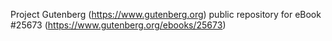 Project Gutenberg (https://www.gutenberg.org) public repository for eBook #25673 (https://www.gutenberg.org/ebooks/25673)
